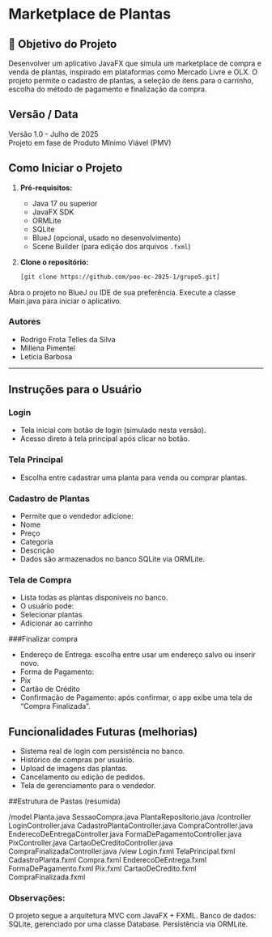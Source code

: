 # Marketplace de Plantas

## 📝 Objetivo do Projeto
Desenvolver um aplicativo JavaFX que simula um marketplace de compra e venda de plantas, inspirado em plataformas como Mercado Livre e OLX. O projeto permite o cadastro de plantas, a seleção de itens para o carrinho, escolha do método de pagamento e finalização da compra.

## Versão / Data
Versão 1.0 - Julho de 2025  
Projeto em fase de Produto Mínimo Viável (PMV)

## Como Iniciar o Projeto

1. **Pré-requisitos:**
   - Java 17 ou superior
   - JavaFX SDK
   - ORMLite
   - SQLite
   - BlueJ (opcional, usado no desenvolvimento)
   - Scene Builder (para edição dos arquivos `.fxml`)

2. **Clone o repositório:**
   ```bash
   [git clone https://github.com/poo-ec-2025-1/grupo5.git]
Abra o projeto no BlueJ ou IDE de sua preferência.
Execute a classe Main.java para iniciar o aplicativo.

### Autores
* Rodrigo Frota Telles da Silva
* Millena Pimentel
* Letícia Barbosa


---
## Instruções para o Usuário

### Login
- Tela inicial com botão de login (simulado nesta versão).
- Acesso direto à tela principal após clicar no botão.
### Tela Principal
- Escolha entre cadastrar uma planta para venda ou comprar plantas.

### Cadastro de Plantas
- Permite que o vendedor adicione:
- Nome
- Preço
- Categoria
- Descrição
- Dados são armazenados no banco SQLite via ORMLite.

### Tela de Compra
- Lista todas as plantas disponíveis no banco.
- O usuário pode:
- Selecionar plantas
- Adicionar ao carrinho

###Finalizar compra
- Endereço de Entrega: escolha entre usar um endereço salvo ou inserir novo.
- Forma de Pagamento:
- Pix
- Cartão de Crédito
- Confirmação de Pagamento: após confirmar, o app exibe uma tela de “Compra Finalizada”.

## Funcionalidades Futuras (melhorias)

- Sistema real de login com persistência no banco.
- Histórico de compras por usuário.
- Upload de imagens das plantas.
- Cancelamento ou edição de pedidos.
- Tela de gerenciamento para o vendedor.

##Estrutura de Pastas (resumida)

/model
    Planta.java
    SessaoCompra.java
    PlantaRepositorio.java
/controller
    LoginController.java
    CadastroPlantaController.java
    CompraController.java
    EnderecoDeEntregaController.java
    FormaDePagamentoController.java
    PixController.java
    CartaoDeCreditoController.java
    CompraFinalizadaController.java
/view
    Login.fxml
    TelaPrincipal.fxml
    CadastroPlanta.fxml
    Compra.fxml
    EnderecoDeEntrega.fxml
    FormaDePagamento.fxml
    Pix.fxml
    CartaoDeCredito.fxml
    CompraFinalizada.fxml

### Observações:

O projeto segue a arquitetura MVC com JavaFX + FXML.
Banco de dados: SQLite, gerenciado por uma classe Database.
Persistência via ORMLite.

